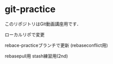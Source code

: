 # git-practice
このリポジトリはGit動画講座用です．

ローカルリポで変更

rebace-practiceブランチで更新
(rebaseconflict用)

rebasepull用
stash練習用(2nd)

